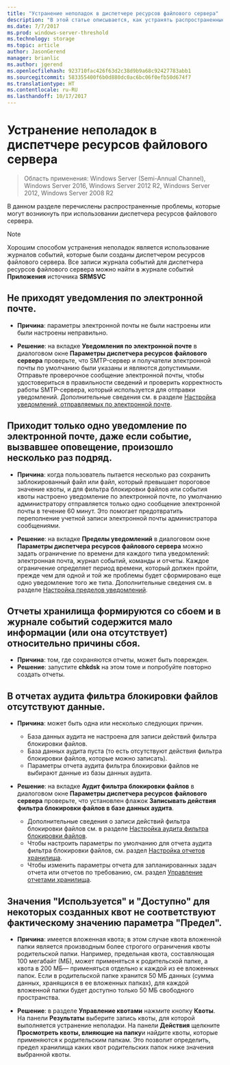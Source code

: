 ```yaml
---
title: "Устранение неполадок в диспетчере ресурсов файлового сервера"
description: "В этой статье описывается, как устранять распространенные проблемы при использовании диспетчера ресурсов файлового сервера"
ms.date: 7/7/2017
ms.prod: windows-server-threshold
ms.technology: storage
ms.topic: article
author: JasonGerend
manager: brianlic
ms.author: jgerend
ms.openlocfilehash: 923710fac426f63d2c38d9b9a68c92427783abb1
ms.sourcegitcommit: 583355400f6b0d880dc0ac6bc06f0efb50d674f7
ms.translationtype: HT
ms.contentlocale: ru-RU
ms.lasthandoff: 10/17/2017
---
```

# <a name="troubleshooting-file-server-resource-manager"></a>Устранение неполадок в диспетчере ресурсов файлового сервера

> Область применения: Windows Server (Semi-Annual Channel), Windows Server 2016, Windows Server 2012 R2, Windows Server 2012, Windows Server 2008 R2

В данном разделе перечислены распространенные проблемы, которые могут возникнуть при использовании диспетчера ресурсов файлового сервера.

> [!Note]
> Хорошим способом устранения неполадок является использование журналов событий, которые были созданы диспетчером ресурсов файлового сервера. Все записи журнала событий для диспетчера ресурсов файлового сервера можно найти в журнале событий **Приложения** источника **SRMSVC**

## <a name="i-am-not-receiving-e-mail-notifications"></a>Не приходят уведомления по электронной почте.

-   **Причина**: параметры электронной почты не были настроены или были настроены неправильно.

-   **Решение**: на вкладке **Уведомления по электронной почте** в диалоговом окне **Параметры диспетчера ресурсов файлового сервера** проверьте, что SMTP-сервер и получатели электронной почты по умолчанию были указаны и являются допустимыми. Отправьте проверочное сообщение электронной почты, чтобы удостовериться в правильности сведений и проверить корректность работы SMTP-сервера, который используется для отправки уведомлений. Дополнительные сведения см. в разделе [Настройка уведомлений, отправляемых по электронной почте](configure-email-notifications.md).


## <a name="i-am-only-receiving-one-e-mail-notification-even-though-the-event-that-triggered-that-notification-happened-several-times-in-a-row"></a>Приходит только одно уведомление по электронной почте, даже если событие, вызвавшее оповещение, произошло несколько раз подряд.

-   **Причина**: когда пользователь пытается несколько раз сохранить заблокированный файл или файл, который превышает пороговое значение квоты, и для фильтра блокировки файлов или события квоты настроено уведомление по электронной почте, по умолчанию администратору отправляется только одно сообщение электронной почты в течение 60 минут. Это помогает предотвратить переполнение учетной записи электронной почты администратора сообщениями.

-   **Решение**: на вкладке **Пределы уведомлений** в диалоговом окне **Параметры диспетчера ресурсов файлового сервера** можно задать ограничение по времени для каждого типа уведомлений: электронная почта, журнал событий, команды и отчеты. Каждое ограничение определяет период времени, который должен пройти, прежде чем для одной и той же проблемы будет сформировано еще одно уведомление того же типа. Дополнительные сведения см. в разделе [Настройка пределов уведомлений](configure-notification-limits.md).


## <a name="my-storage-reports-keep-failing-and-little-or-no-information-is-available-in-the-event-log-regarding-the-source-of-the-failure"></a>Отчеты хранилища формируются со сбоем и в журнале событий содержится мало информации (или она отсутствует) относительно причины сбоя.

-   **Причина**: том, где сохраняются отчеты, может быть поврежден.
-   **Решение**: запустите **chkdsk** на этом томе и попробуйте повторно создать отчеты.

## <a name="my-file-screening-audit-reports-do-not-contain-any-information"></a>В отчетах аудита фильтра блокировки файлов отсутствуют данные.

-   **Причина**: может быть одна или несколько следующих причин.
    -   База данных аудита не настроена для записи действий фильтра блокировки файлов.
    -   База данных аудита пуста (то есть отсутствуют действия фильтра блокировки файлов, которые можно записать).
    -   Параметры отчета аудита фильтра блокировки файлов не выбирают данные из базы данных аудита.
    
-   **Решение**: на вкладке **Аудит фильтра блокировки файлов** в диалоговом окне **Параметры диспетчера ресурсов файлового сервера** проверьте, что установлен флажок **Записывать действия фильтра блокировки файлов в базе данных аудита**.
    -   Дополнительные сведения о записи действий фильтра блокировки файлов см. в разделе [Настройка аудита фильтра блокировки файлов](configure-file-screen-audit.md).
    -   Чтобы настроить параметры по умолчанию для отчета аудита фильтра блокировки файлов, см. раздел [Настройка отчетов хранилища](configure-storage-reports.md).
    -   Чтобы изменить параметры отчета для запланированных задач отчета или отчетов по требованию, см. раздел [Управление отчетами хранилища](storage-reports-management.md).

## <a name="the-used-and-available-values-for-some-of-the-quotas-i-have-created-do-not-correspond-to-the-actual-limit-setting"></a>Значения "Используется" и "Доступно" для некоторых созданных квот не соответствуют фактическому значению параметра "Предел".

-   **Причина**: имеется вложенная квота; в этом случае квота вложенной папки является производным более строгого ограничения квоты родительской папки. Например, предельная квота, составляющая 100 мегабайт (МБ), может применяться к родительской папке, а квота в 200 МБ— применяться отдельно к каждой из ее вложенных папок. Если в родительской папке хранится 50 МБ данных (сумма данных, хранящихся в ее вложенных папках), для каждой вложенной папки будет доступно только 50 МБ свободного пространства.

-   **Решение**: в разделе **Управление квотами** нажмите кнопку **Квоты**. На панели **Результаты** выберите запись квоты, для которой выполняется устранение неполадки. На панели **Действия** щелкните **Просмотреть квоты, влияющие на папку**и найдите квоты, которые применяются к родительским папкам. Это позволит определить, предел хранилища каких квот родительских папок ниже значения выбранной квоты.

